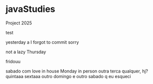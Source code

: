 # javaStudies
Project 2025

test

yesterday a I forgot to commit sorry 

not a lazy Thursday 

fridouu

sabado com love in house
Monday in person
outra terca qualquer, hj?
quintaaa
sextaaa
outro domingo e outro sabado q eu esqueci